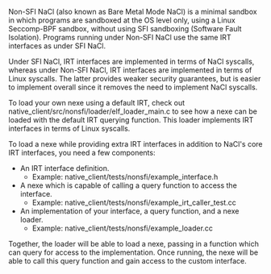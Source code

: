 Non-SFI NaCl (also known as Bare Metal Mode NaCl) is a minimal sandbox in which
programs are sandboxed at the OS level only, using a Linux Seccomp-BPF sandbox,
without using SFI sandboxing (Software Fault Isolation). Programs running under
Non-SFI NaCl use the same IRT interfaces as under SFI NaCl.

Under SFI NaCl, IRT interfaces are implemented in terms of NaCl syscalls,
whereas under Non-SFI NaCl, IRT interfaces are implemented in terms of Linux
syscalls. The latter provides weaker security guarantees, but is easier to
implement overall since it removes the need to implement NaCl syscalls.

To load your own nexe using a default IRT, check out
native_client/src/nonsfi/loader/elf_loader_main.c to see how a nexe can be
loaded with the default IRT querying function. This loader implements IRT
interfaces in terms of Linux syscalls.

To load a nexe while providing extra IRT interfaces in addition to NaCl's core
IRT interfaces, you need a few components:
- An IRT interface definition.
  - Example: native_client/tests/nonsfi/example_interface.h
- A nexe which is capable of calling a query function to access the interface.
  - Example: native_client/tests/nonsfi/example_irt_caller_test.cc
- An implementation of your interface, a query function, and a nexe loader.
  - Example: native_client/tests/nonsfi/example_loader.cc

Together, the loader will be able to load a nexe, passing in a function
which can query for access to the implementation. Once running, the nexe will
be able to call this query function and gain access to the custom interface.
